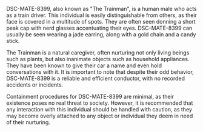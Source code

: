 DSC-MATE-8399, also known as "The Trainman", is a human male who acts as a train driver. This individual is easily distinguishable from others, as their face is covered in a multitude of spots. They are often seen donning a short peak cap with nerd glasses accentuating their eyes. DSC-MATE-8399 can usually be seen wearing a jade earring, along with a gold chain and a candy stick.

The Trainman is a natural caregiver, often nurturing not only living beings such as plants, but also inanimate objects such as household appliances. They have been known to give their car a name and even hold conversations with it. It is important to note that despite their odd behavior, DSC-MATE-8399 is a reliable and efficient conductor, with no recorded accidents or incidents.

Containment procedures for DSC-MATE-8399 are minimal, as their existence poses no real threat to society. However, it is recommended that any interaction with this individual should be handled with caution, as they may become overly attached to any object or individual they deem in need of their nurturing.